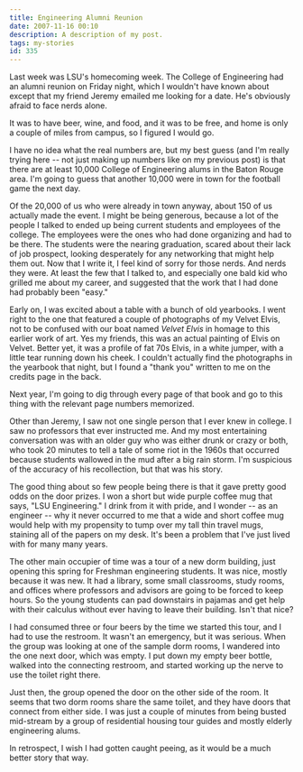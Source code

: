```yaml
---
title: Engineering Alumni Reunion
date: 2007-11-16 00:10
description: A description of my post.
tags: my-stories
id: 335
---
```

Last week was LSU's homecoming week.  The College of Engineering had an alumni reunion on Friday night, which I wouldn't have known about except that my friend Jeremy emailed me looking for a date.  He's obviously afraid to face nerds alone.

It was to have beer, wine, and food, and it was to be free, and home is only a couple of miles from campus, so I figured I would go.

I have no idea what the real numbers are, but my best guess (and I'm really trying here -- not just making up numbers like on my previous post) is that there are at least 10,000 College of Engineering alums in the Baton Rouge area.  I'm going to guess that another 10,000 were in town for the football game the next day.

Of the 20,000 of us who were already in town anyway, about 150 of us actually made the event.  I might be being generous, because a lot of the people I talked to ended up being current students and employees of the college.  The employees were the ones who had done organizing and had to be there.  The students were the nearing graduation, scared about their lack of job prospect, looking desperately for any networking that might help them out.  Now that I write it, I feel kind of sorry for those nerds.  And nerds they were.  At least the few that I talked to, and especially one bald kid who grilled me about my career, and suggested that the work that I had done had probably been "easy."

Early on, I was excited about a table with a bunch of old yearbooks.  I went right to the one that featured a couple of photographs of my Velvet Elvis, not to be confused with our boat named *Velvet Elvis* in homage to this earlier work of art.  Yes my friends, this was an actual painting of Elvis on Velvet.  Better yet, it was a profile of fat 70s Elvis, in a white jumper, with a little tear running down his cheek.  I couldn't actually find the photographs in the yearbook that night, but I found a "thank you" written to me on the credits page in the back.

Next year, I'm going to dig through every page of that book and go to this thing with the relevant page numbers memorized.

Other than Jeremy, I saw not one single person that I ever knew in college.  I saw no professors that ever instructed me.  And my most entertaining conversation was with an older guy who was either drunk or crazy or both, who took 20 minutes to tell a tale of some riot in the 1960s that occurred because students wallowed in the mud after a big rain storm.  I'm suspicious of the accuracy of his recollection, but that was his story.

The good thing about so few people being there is that it gave pretty good odds on the door prizes.  I won a short but wide purple coffee mug that says, "LSU Engineering."  I drink from it with pride, and I wonder -- as an engineer -- why it never occurred to me that a wide and short coffee mug would help with my propensity to tump over my tall thin travel mugs, staining all of the papers on my desk.  It's been a problem that I've just lived with for many many years.

The other main occupier of time was a tour of a new dorm building, just opening this spring for Freshman engineering students.  It was nice, mostly because it was new.  It had a library, some small classrooms, study rooms, and offices where professors and advisors are going to be forced to keep hours.  So the young students can pad downstairs in pajamas and get help with their calculus without ever having to leave their building.  Isn't that nice?

I had consumed three or four beers by the time we started this tour, and I had to use the restroom.  It wasn't an emergency, but it was serious.  When the group was looking at one of the sample dorm rooms, I wandered into the one next door, which was empty.  I put down my empty beer bottle, walked into the connecting restroom, and started working up the nerve to use the toilet right there.

Just then, the group opened the door on the other side of the room.  It seems that two dorm rooms share the same toilet, and they have doors that connect from either side.  I was just a couple of minutes from being busted mid-stream by a group of residential housing tour guides and mostly elderly engineering alums.

In retrospect, I wish I had gotten caught peeing, as it would be a much better story that way.